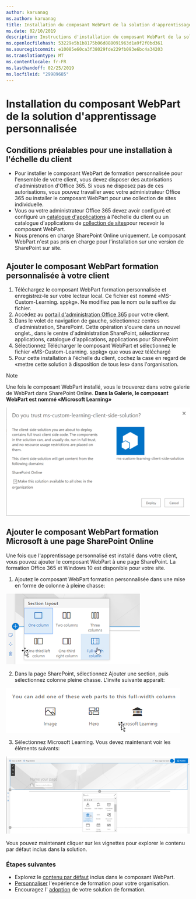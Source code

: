 ```yaml
---
author: karuanag
ms.author: karuanag
title: Installation du composant WebPart de la solution d'apprentissage personnalisée
ms.date: 02/10/2019
description: Instructions d'installation du composant WebPart de la solution d'apprentissage personnalisée
ms.openlocfilehash: 53229e5b1b8175b06d888091963d1a9f2f0bd361
ms.sourcegitcommit: e10085e60ca3f38029fde229fb093e6bc4a34203
ms.translationtype: MT
ms.contentlocale: fr-FR
ms.lasthandoff: 02/25/2019
ms.locfileid: "29989685"
---
```

# <a name="installing-the-custom-learning-solution-webpart"></a>Installation du composant WebPart de la solution d'apprentissage personnalisée

## <a name="prerequisites-for-a-tenant-wide-installation"></a>Conditions préalables pour une installation à l'échelle du client

- Pour installer le composant WebPart de formation personnalisée pour l'ensemble de votre client, vous devez disposer des autorisations d'administration d'Office 365.  Si vous ne disposez pas de ces autorisations, vous pouvez travailler avec votre administrateur Office 365 ou installer le composant WebPart pour une collection de sites individuelle.
- Vous ou votre administrateur Office 365 devez avoir configuré et configuré un [catalogue d'applications](https://docs.microsoft.com/en-us/sharepoint/dev/spfx/set-up-your-developer-tenant) à l'échelle du client ou un catalogue d'applications de [collection de sites](https://docs.microsoft.com/en-us/sharepoint/dev/general-development/site-collection-app-catalog)pour recevoir le composant WebPart.
- Nous prenons en charge SharePoint Online uniquement. Le composant WebPart n'est pas pris en charge pour l'installation sur une version de SharePoint sur site.

## <a name="add-the-custom-learning-webpart-to-your-tenant"></a>Ajouter le composant WebPart formation personnalisée à votre client 

1. Téléchargez le composant WebPart formation personnalisée et enregistrez-le sur votre lecteur local.  Ce fichier est nommé «MS-Custom-Learning. sppkg».  Ne modifiez pas le nom ou le suffixe du fichier. 
2. Accédez au [portail d'administration Office 365](https://admin.microsoft.com/AdminPortal/Home#/homepage) pour votre client.
3. Dans le volet de navigation de gauche, sélectionnez centres d'administration, SharePoint. Cette opération s'ouvre dans un nouvel onglet., dans le centre d'administration SharePoint, sélectionnez applications, catalogue d'applications, applications pour SharePoint 
4. Sélectionnez Télécharger le composant WebPart et sélectionnez le fichier «MS-Custom-Learning. sppkg» que vous avez téléchargé
5. Pour cette installation à l'échelle du client, cochez la case en regard de «mettre cette solution à disposition de tous les» dans l'organisation.  
 
> [!NOTE]
> Une fois le composant WebPart installé, vous le trouverez dans votre galerie de WebPart dans SharePoint Online.  **Dans la Galerie, le composant WebPart est nommé «Microsoft Learning»**

![Déployer la solution](media/trustapp_sm.png)


## <a name="add-the-microsoft-learning-webpart-to-a-sharepoint-online-page"></a>Ajouter le composant WebPart formation Microsoft à une page SharePoint Online

Une fois que l'apprentissage personnalisé est installé dans votre client, vous pouvez ajouter le composant WebPart à une page SharePoint. La formation Office 365 et Windows 10 est disponible pour votre site.

1. Ajoutez le composant WebPart formation personnalisée dans une mise en forme de colonne à pleine chasse:

![Mise en page SharePoint](media/clo365fullcolumnwidth.png)

2. Dans la page SharePoint, sélectionnez Ajouter une section, puis sélectionnez colonne pleine chasse.  L'invite suivante apparaît:

![AddWebpart](media/clo365addfullwidthwebpart.png)

3. Sélectionnez Microsoft Learning.  Vous devez maintenant voir les éléments suivants: 

![Composant WebPart formation personnalisée](media/clo365addwebpart.png)

 Vous pouvez maintenant cliquer sur les vignettes pour explorer le contenu par défaut inclus dans la solution.  

### <a name="next-steps"></a>Étapes suivantes
- Explorez le [contenu par défaut](webpartcontent.md) inclus dans le composant WebPart.
- [Personnaliser](customization.md) l'expérience de formation pour votre organisation.
- Encouragez l' [adoption](driveadoption.md) de votre solution de formation.

